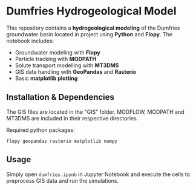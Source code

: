 # Dumfries Hydrogeological Model

This repository contains a **hydrogeological modeling** of the Dumfries groundwater basin located in project using **Python** and **Flopy**. The notebook includes:

- Groundwater modeling with **Flopy**
- Particle tracking with **MODPATH**
- Solute transport modelling with **MT3DMS**
- GIS data handling with **GeoPandas** and **Rasterio**
- Basic **matplotlib plotting**

## Installation & Dependencies

The GIS files are located in the "GIS" folder.
MODFLOW, MODPATH and MT3DMS are included in their respective directories.

Required python packages:

```
flopy geopandas rasterio matplotlib numpy
```

## Usage

Simply open `dumfries.ipynb` in Jupyter Notebook and execute the cells to preprocess GIS data and run the simulations.
